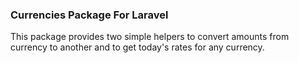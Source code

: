 ### Currencies Package For Laravel
This package provides two simple helpers to convert amounts from currency to another and to get today's rates for any currency.

```